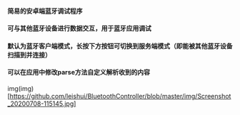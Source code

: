 #### 简易的安卓端蓝牙调试程序
#### 可与其他蓝牙设备进行数据交互，用于蓝牙应用调试
#### 默认为蓝牙客户端模式，长按下方按钮可切换到服务端模式（即能被其他蓝牙设备扫描到并连接）
#### 可以在应用中修改parse方法自定义解析收到的内容
img(img)[https://github.com/leishui/BluetoothController/blob/master/img/Screenshot_20200708-115145.jpg]